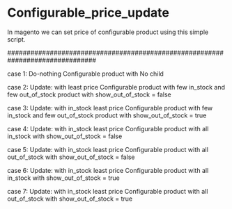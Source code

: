 # Configurable_price_update
In magento we can set price of configurable product using this simple script.

###############################################################################

case 1: Do-nothing
	Configurable product with No child 

case 2: Update: with least price
	Configurable product with few in_stock and few out_of_stock product with show_out_of_stock = false

case 3: Update: with in_stock least price
	Configurable product with few in_stock and few out_of_stock product with show_out_of_stock = true	

case 4: Update: with in_stock least price
	Configurable product with all in_stock with show_out_of_stock = false

case 5: Update: with in_stock least price
	Configurable product with all out_of_stock with show_out_of_stock = false	

case 6: Update: with in_stock least price
	Configurable product with all in_stock with show_out_of_stock = true

case 7: Update: with in_stock least price
	Configurable product with all out_of_stock with show_out_of_stock = true

